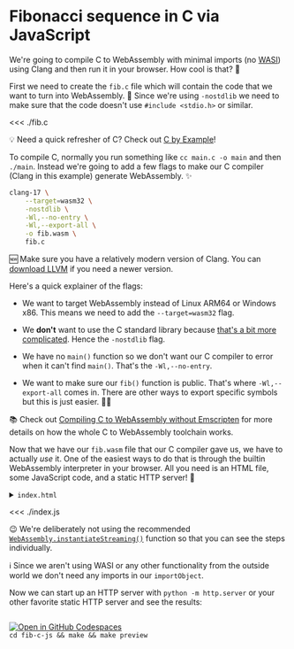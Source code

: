 # Fibonacci sequence in C via JavaScript

We're going to compile C to WebAssembly with minimal imports (no [WASI](https://wasi.dev/)) using Clang and then run it in your browser. How cool is that? 🤩

First we need to create the `fib.c` file which will contain the code that we want to turn into WebAssembly. 🛑 Since we're using `-nostdlib` we need to make sure that the code doesn't use `#include <stdio.h>` or similar.

<<< ./fib.c

💡 Need a quick refresher of C? Check out [C by Example](https://www.cbyexample.com/)!

To compile C, normally you run something like `cc main.c -o main` and then `./main`. Instead we're going to add a few flags to make our C compiler (Clang in this example) generate WebAssembly. ✨

```sh
clang-17 \
    --target=wasm32 \
    -nostdlib \
    -Wl,--no-entry \
    -Wl,--export-all \
    -o fib.wasm \
    fib.c
```

🆕 Make sure you have a relatively modern version of Clang. You can [download LLVM](https://releases.llvm.org/download.html) if you need a newer version.

Here's a quick explainer of the flags:

- We want to target WebAssembly instead of Linux ARM64 or Windows x86. This means we need to add the `--target=wasm32` flag.

- We **don't** want to use the C standard library because [that's a bit more complicated](#TODO). Hence the `-nostdlib` flag.

- We have no `main()` function so we don't want our C compiler to error when it can't find `main()`. That's the `-Wl,--no-entry`.

- We want to make sure our `fib()` function is public. That's where `-Wl,--export-all` comes in. There are other ways to export specific symbols but this is just easier. 🤷‍♀️

📚 Check out [Compiling C to WebAssembly without Emscripten](https://surma.dev/things/c-to-webassembly/) for more details on how the whole C to WebAssembly toolchain works.

Now that we have our `fib.wasm` file that our C compiler gave us, we have to actually _use_ it. One of the easiest ways to do that is through the builtin WebAssembly interpreter in your browser. All you need is an HTML file, some JavaScript code, and a static HTTP server! 🚀

<details><summary><code>index.html</code></summary>

<<< ./index.html

</details>

<<< ./index.js

😉 We're deliberately not using the recommended [`WebAssembly.instantiateStreaming()`](https://developer.mozilla.org/en-US/docs/WebAssembly/JavaScript_interface/instantiateStreaming_static) function so that you can see the steps individually.

ℹ Since we aren't using WASI or any other functionality from the outside world we don't need any imports in our `importObject`.

Now we can start up an HTTP server with `python -m http.server` or your other favorite static HTTP server and see the results:

![]()

[![Open in GitHub Codespaces](https://github.com/codespaces/badge.svg)](https://codespaces.new/jcbhmr/webassemblybyexample.dev?quickstart=1) \
`cd fib-c-js && make && make preview`
